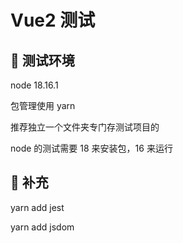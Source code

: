 # Vue2 测试

## 🐶 测试环境

node 18.16.1

包管理使用 yarn

推荐独立一个文件夹专门存测试项目的

node 的测试需要 18 来安装包，16 来运行

## 🐼 补充

yarn add jest

yarn add jsdom
